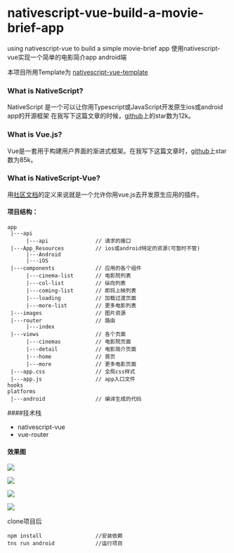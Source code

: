 # nativescript-vue-build-a-movie-brief-app
using nativescript-vue to build a simple movie-brief app 使用nativescript-vue实现一个简单的电影简介app android端

本项目所用Template为 [nativescript-vue-template](https://github.com/nativescript-vue/nativescript-vue-template)

### What is NativeScript?
NativeScript 是一个可以让你用Typescript或JavaScript开发原生ios或android app的开源框架
在我写下这篇文章的时候，[github][1]上的star数为12k。
### What is Vue.js?
Vue是一套用于构建用户界面的渐进式框架。在我写下这篇文章时，[github][2]上star数为85k。

### What is NativeScript-Vue?
用[社区文档][3]的定义来说就是一个允许你用vue.js去开发原生应用的插件。

#### 项目结构：
```
app
 |---api
      |---api               // 请求的接口
 |---App_Resources          // ios或android特定的资源(可暂时不管)
      |---Android
      |---iOS
 |---components             // 应用的各个组件
      |---cinema-list       // 电影院列表
      |---col-list          // 纵向列表
      |---coming-list       // 即将上映列表
      |---loading           // 加载过渡页面
      |---more-list         // 更多电影列表
 |---images                 // 图片资源
 |---router                 // 路由
      |---index
 |---views                  // 各个页面
      |---cinemas           // 电影院页面
      |---detail            // 电影简介页面
      |---home              // 首页
      |---more              // 更多电影页面
 |---app.css                // 全局css样式
 |---app.js                 // app入口文件 
hooks
platforms
 |---android                // 编译生成的代码
```
####技术栈
- nativescript-vue
- vue-router

#### 效果图
![](https://github.com/HolyZheng/nativescript-vue-build-a-movie-brief-app/blob/master/gif/nv_one.gif)

![](https://github.com/HolyZheng/nativescript-vue-build-a-movie-brief-app/blob/master/gif/nv_two.gif)

![](https://github.com/HolyZheng/nativescript-vue-build-a-movie-brief-app/blob/master/gif/nv_three.gif)

![](https://github.com/HolyZheng/nativescript-vue-build-a-movie-brief-app/blob/master/gif/nv_four.gif)

clone项目后
```
npm install                 //安装依赖
tns run android             //运行项目
```
  [1]: https://github.com/NativeScript/NativeScript
  [2]: https://github.com/vuejs/vue
  [3]: https://nativescript-vue.org/
